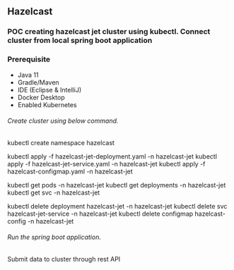 ## Hazelcast

### POC creating hazelcast jet cluster using kubectl. Connect cluster from local spring boot application 

### Prerequisite

* Java 11
* Gradle/Maven
* IDE (Eclipse & IntelliJ)
* Docker Desktop
* Enabled Kubernetes

###### Create cluster using below command.

kubectl create namespace hazelcast

kubectl apply -f hazelcast-jet-deployment.yaml -n hazelcast-jet
kubectl apply -f hazelcast-jet-service.yaml -n hazelcast-jet
kubectl apply -f hazelcast-configmap.yaml -n hazelcast-jet

kubectl get pods -n hazelcast-jet
kubectl get deployments -n hazelcast-jet
kubectl get svc -n hazelcast-jet

kubectl delete deployment hazelcast-jet -n hazelcast-jet
kubectl delete svc hazelcast-jet-service -n hazelcast-jet
kubectl delete configmap hazelcast-config -n hazelcast-jet

###### Run the spring boot application.
Submit data to cluster through rest API


